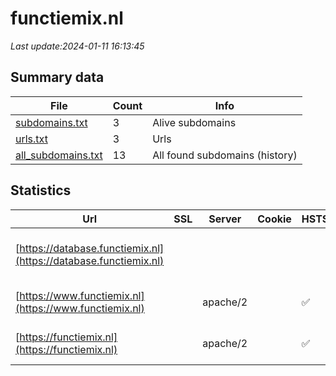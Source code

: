 # functiemix.nl
*Last update:2024-01-11 16:13:45*
## Summary data
| File       | Count | Info |
|------------|-------|------|
|[subdomains.txt](/data/functiemix/subdomains.txt)|3|Alive subdomains|
|[urls.txt](/data/functiemix/urls.txt)|3|Urls|
|[all_subdomains.txt](/data/functiemix/all_subdomains.txt)|13|All found subdomains (history)|
## Statistics
| Url | SSL | Server | Cookie | HSTS | CSP | XFO | XXP | RP | Tech |
|------------|-------|------|------|------|------|------|------|------|------|
|[https://database.functiemix.nl](https://database.functiemix.nl)| | | | | | | |:white_check_mark: |Apache HTTP Server H...|
|[https://www.functiemix.nl](https://www.functiemix.nl)| |apache/2| |:white_check_mark: | | | |:white_check_mark: |Apache HTTP Server:2...|
|[https://functiemix.nl](https://functiemix.nl)| |apache/2| |:white_check_mark: | | | |:white_check_mark: |Apache HTTP Server:2...|